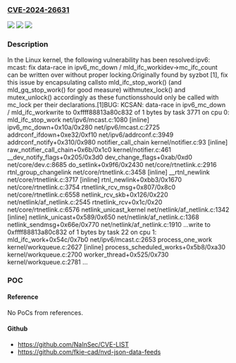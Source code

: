 ### [CVE-2024-26631](https://cve.mitre.org/cgi-bin/cvename.cgi?name=CVE-2024-26631)
![](https://img.shields.io/static/v1?label=Product&message=Linux&color=blue)
![](https://img.shields.io/static/v1?label=Version&message=2d9a93b4902b%3C%2062b3387beef1%20&color=brighgreen)
![](https://img.shields.io/static/v1?label=Vulnerability&message=n%2Fa&color=brighgreen)

### Description

In the Linux kernel, the following vulnerability has been resolved:ipv6: mcast: fix data-race in ipv6_mc_down / mld_ifc_workidev->mc_ifc_count can be written over without proper locking.Originally found by syzbot [1], fix this issue by encapsulating callsto mld_ifc_stop_work() (and mld_gq_stop_work() for good measure) withmutex_lock() and mutex_unlock() accordingly as these functionsshould only be called with mc_lock per their declarations.[1]BUG: KCSAN: data-race in ipv6_mc_down / mld_ifc_workwrite to 0xffff88813a80c832 of 1 bytes by task 3771 on cpu 0: mld_ifc_stop_work net/ipv6/mcast.c:1080 [inline] ipv6_mc_down+0x10a/0x280 net/ipv6/mcast.c:2725 addrconf_ifdown+0xe32/0xf10 net/ipv6/addrconf.c:3949 addrconf_notify+0x310/0x980 notifier_call_chain kernel/notifier.c:93 [inline] raw_notifier_call_chain+0x6b/0x1c0 kernel/notifier.c:461 __dev_notify_flags+0x205/0x3d0 dev_change_flags+0xab/0xd0 net/core/dev.c:8685 do_setlink+0x9f6/0x2430 net/core/rtnetlink.c:2916 rtnl_group_changelink net/core/rtnetlink.c:3458 [inline] __rtnl_newlink net/core/rtnetlink.c:3717 [inline] rtnl_newlink+0xbb3/0x1670 net/core/rtnetlink.c:3754 rtnetlink_rcv_msg+0x807/0x8c0 net/core/rtnetlink.c:6558 netlink_rcv_skb+0x126/0x220 net/netlink/af_netlink.c:2545 rtnetlink_rcv+0x1c/0x20 net/core/rtnetlink.c:6576 netlink_unicast_kernel net/netlink/af_netlink.c:1342 [inline] netlink_unicast+0x589/0x650 net/netlink/af_netlink.c:1368 netlink_sendmsg+0x66e/0x770 net/netlink/af_netlink.c:1910 ...write to 0xffff88813a80c832 of 1 bytes by task 22 on cpu 1: mld_ifc_work+0x54c/0x7b0 net/ipv6/mcast.c:2653 process_one_work kernel/workqueue.c:2627 [inline] process_scheduled_works+0x5b8/0xa30 kernel/workqueue.c:2700 worker_thread+0x525/0x730 kernel/workqueue.c:2781 ...

### POC

#### Reference
No PoCs from references.

#### Github
- https://github.com/NaInSec/CVE-LIST
- https://github.com/fkie-cad/nvd-json-data-feeds

